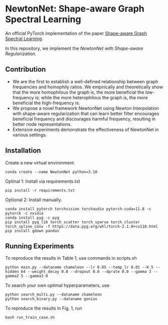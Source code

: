 # NewtonNet: Shape-aware Graph Spectral Learning
An official PyTorch implementation of the paper [Shape-aware Graph Spectral Learning](https://openreview.net/pdf?id=Yui55YzCao).

In this repository, we implement the *NewtonNet with Shape-aware Regularization*.


## Contribution

+ We are the first to establish a well-defined relationship between graph frequencies and homophily ratios. We empirically and theoretically show that the more homophilous the graph is, the more beneficial the low-frequency is; while the more heterophilous the graph is, the more beneficial the high-frequency is. 
+ We propose a novel framework NewtonNet using Newton Interpolation with shape-aware regularization that can learn better filter encourages beneficial frequency and discourages harmful frequency, resulting in better node representations. 
+ Extensive experiments demonstrate the effectiveness of NewtonNet in various settings.


## Installation
Create a new virtual environment.
```
conda create --name NewtonNet python=3.10
```

Optinal 1: Install via requirements.txt
```
pip install -r requirements.txt
```

Optional 2: Install manually.
```
conda install pytorch torchvision torchaudio pytorch-cuda=11.8 -c pytorch -c nvidia
conda install pyg -c pyg
pip install pyg_lib torch_scatter torch_sparse torch_cluster torch_spline_conv -f https://data.pyg.org/whl/torch-2.1.0+cu118.html
pip install gdown pandas
```

## Running Experiments

To reproduce the results in Table 1, use commands in scripts.sh
```
python main.py --dataname chameleon --lr 0.05 --temp_lr 0.01 --K 5 --hidden 64 --weight_decay 0.0 --dropout 0.0 --dprate 0.0 --gamma 3 --gamma2 5 --gamma3 0
```

To search your own optimal hyperparameters, use
```
python search_multi.py --dataname chameleon
python search_binary.py --dataname genius
```


To reproduce the results in Fig. 1, run
```
bash run_train_case.sh
```






